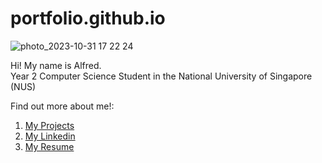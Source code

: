 # portfolio.github.io

![photo_2023-10-31 17 22 24](https://github.com/AlfredBeNoel/portfolio.github.io/assets/47879468/cb23bae0-49de-4efc-8086-c42a7fff49c0)<br>

Hi! My name is Alfred.<br>
Year 2 Computer Science Student in the National University of Singapore (NUS)

Find out more about me!:<br>
1. [My Projects](https://alfredbenoel.github.io/portfolio.github.io/root/index.html)
2. [My Linkedin](https://www.linkedin.com/in/alfred-ben/)
3. [My Resume](https://alfredbenoel.github.io/portfolio.github.io/root/resume.html)
